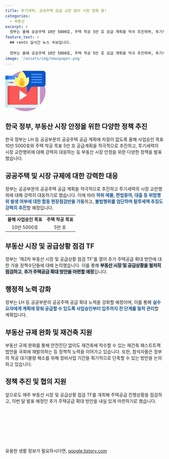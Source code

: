 ```yaml
---
title: 투기세력, 공공주택 공급 교란 없이 시장 정화 중!
categories:
  - 부동산
excerpt: >
  정부는 올해 공공주택 10만 5000호, 주택 착공 5만 호 공급 계획을 적극 추진하며, 투기세력의 공공주택 시장 교란행위에 강력 대응한다. LH 등 관계기관은 부동산 시장 점검 TF를 열어 더 많은 주택공급을 논의했으며, 지역 아파트 가격 상승세와 관련해 적극 대응할 것을 결정했다. 특히, 허위매물·편법증여·대출 등 위법행위에 대한 현장점검을 강화하고, 공공주택 공급에 대한 정책적 노력을 지속적으로 집중할 예정이다. (150자)
feature_text: >
  ## rentn 실시간 뉴스 속보입니다.

  정부는 올해 공공주택 10만 5000호, 주택 착공 5만 호 공급 계획을 적극 추진하며, 투기세력의 공공주택 시장 교란행위에 강력 대응한다. LH 등 관계기관은 부동산 시장 점검 TF를 열어 더 많은 주택공급을 논의했으며, 지역 아파트 가격 상승세와 관련해 적극 대응할 것을 결정했다. 특히, 허위매물·편법증여·대출 등 위법행위에 대한 현장점검을 강화하고, 공공주택 공급에 대한 정책적 노력을 지속적으로 집중할 예정이다. (150자)
image: '/assets/img/newspaper.png'
---
```


<p><img src="/assets/img/news.png" alt="rentncar 속보" /></p>

<h2 data-ke-size="size26">한국 정부, 부동산 시장 안정을 위한 다양한 정책 추진</h2>

<p data-ke-size="size16">한국 정부는 LH 등 공공부문의 공공주택 공급 계획에 차질이 없도록 올해 사업승인 목표 10만 5000호와 주택 착공 목표 5만 호 공급계획을 적극적으로 추진하고, 투기세력의 시장 교란행위에 대해 강력히 대응하는 등 부동산 시장 안정을 위한 다양한 정책을 발표했습니다.</p>

<h2 data-ke-size="size26">공공주택 및 시장 규제에 대한 강력한 대응</h2>

<p data-ke-size="size16">정부는 공공부문의 공공주택 공급 계획을 적극적으로 추진하고 투기세력의 시장 교란행위에 대해 강력히 대응하기로 했습니다. 이에 따라 <b><span style="color: #1a5490;">허위 매물, 편법증여, 대출 등 위법행위 발생 여부에 대한 합동 현장점검반을 가동</span></b>하고, <b><span style="color: #1a5490;">불법행위를 엄단하며 탈루세액 추징도 강력히 추진</span></b>할 예정입니다.</p>

<table>
    <tr>
        <td style="text-align: center;"><b>올해 사업승인 목표</b></td>
        <td style="text-align: center;"><b>주택 착공 목표</b></td>
    </tr>
    <tr>
        <td style="text-align: center;">10만 5000호</td>
        <td style="text-align: center;">5만 호</td>
    </tr>
</table>

<h2 data-ke-size="size26">부동산 시장 및 공급상황 점검 TF</h2>

<p data-ke-size="size16">정부는 '제2차 부동산 시장 및 공급상황 점검 TF'를 열어 추가 주택공급 확대 방안에 대한 가용 정책수단들에 대해 논의했습니다. 이를 통해 <b><span style="background-color: #21538527;">부동산 시장 및 공급상황을 철저히 점검하고</span></b>, <b><span style="background-color: #21538527;">추가 주택공급 확대 방안을 마련할 예정</span></b>입니다.</p>

<h2 data-ke-size="size26">행정적 노력 강화</h2>

<p data-ke-size="size16">정부는 LH 등 공공부문의 공공주택 공급 확대 노력을 강화할 예정이며, 이를 통해 <b><span style="color: #1a5490;">실수요자에게 계획에 맞춰 공급할 수 있도록 사업승인부터 입주까지 전 단계를 밀착 관리</span></b>할 계획입니다.</p>

<h2 data-ke-size="size26">부동산 규제 완화 및 재건축 지원</h2>

<p data-ke-size="size16">부동산 규제 완화를 통해 안전진단 없이도 재건축에 착수할 수 있는 재건축 패스트트랙 법안을 국회에 재발의하는 등 정책적 노력을 이어가고 있습니다. 또한, 참석자들은 정부의 착공 대기물량 해소를 위해 정비사업 기간을 획기적으로 단축할 수 있는 방안을 논의하고 있습니다.</p>

<h2 data-ke-size="size26">정책 추진 및 협의 지원</h2>

<p data-ke-size="size16">앞으로도 매주 부동산 시장 및 공급상황 점검 TF를 개최해 주택공급 진행상황을 점검하고, 이번 달 발표 예정인 추가 주택공급 확대 방안을 내실 있게 마련하기로 했습니다.</p>

<p data-ke-size="size16">&nbsp;</p>

<p data-ke-size="size16">&nbsp;</p>

<p data-ke-size="size16">&nbsp;</p>

<p data-ke-size="size16">&nbsp;</p>
유용한 생활 정보가 필요하시다면, <a href="https://qoogle.tistory.com" rel="dofollow">qoogle.tistory.com</a>


